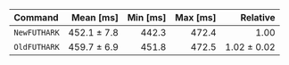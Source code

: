 | Command | Mean [ms] | Min [ms] | Max [ms] | Relative |
|:---|---:|---:|---:|---:|
| `NewFUTHARK` | 452.1 ± 7.8 | 442.3 | 472.4 | 1.00 |
| `OldFUTHARK` | 459.7 ± 6.9 | 451.8 | 472.5 | 1.02 ± 0.02 |
